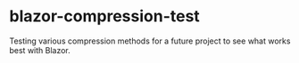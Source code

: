 # blazor-compression-test

Testing various compression methods for a future project to see what works best with Blazor.
